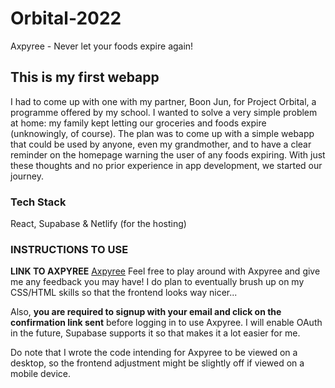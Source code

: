 # Orbital-2022
Axpyree - Never let your foods expire again!

## This is my first webapp
I had to come up with one with my partner, Boon Jun, for Project Orbital, a programme offered by my school. 
I wanted to solve a very simple problem at home: my family kept letting our groceries and foods expire (unknowingly, of course).
The plan was to come up with a simple webapp that could be used by anyone, even my grandmother, and to have a clear reminder on the homepage warning the user of 
any foods expiring.
With just these thoughts and no prior experience in app development, we started our journey. 

### Tech Stack 
React, Supabase & Netlify (for the hosting) 

### INSTRUCTIONS TO USE 
**LINK TO AXPYREE** [Axpyree](axpyree.netlify.app/signup) 
Feel free to play around with Axpyree and give me any feedback you may have! I do plan to eventually brush up on my CSS/HTML skills so that the frontend looks way nicer...

Also, **you are required to signup with your email and click on the confirmation link sent** before logging in to use Axpyree. 
I will enable OAuth in the future, Supabase supports it so that makes it a lot easier for me.

Do note that I wrote the code intending for Axpyree to be viewed on a desktop, so the frontend adjustment might be slightly off if viewed on a mobile device. 






